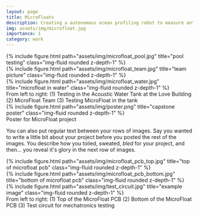 ```yaml
---
layout: page
title: MicroFloats
description: Creating a autonomous ocean profiling robot to measure anthrpogenic carbon levels
img: assets/img/microfloat.jpg
importance: 1
category: work
---
```



<div class="row">
    <div class="col-sm mt-3 mt-md-0">
        {% include figure.html path="assets/img/microfloat_pool.jpg" title="pool testing" class="img-fluid rounded z-depth-1" %}
    </div>
    <div class="col-sm mt-3 mt-md-0">
        {% include figure.html path="assets/img/microfloat_team.jpg" title="team picture" class="img-fluid rounded z-depth-1" %}
    </div>
    <div class="col-sm mt-3 mt-md-0">
        {% include figure.html path="assets/img/microfloat_water.jpg" title="microfloat in water" class="img-fluid rounded z-depth-1" %}
    </div>
</div>
<div class="caption">
    From left to right: (1) Testing in the Acoustic Water Tank at the Love Building (2) MicroFloat Team (3) Testing MicroFloat in the tank
</div>

<div class="row">
    <div class="col-sm mt-3 mt-md-0">
        {% include figure.html path="assets/img/poster.png" title="capstone poster" class="img-fluid rounded z-depth-1" %}
    </div>
</div>
<div class="caption">
    Poster for MicroFloat project
</div>

You can also put regular text between your rows of images.
Say you wanted to write a little bit about your project before you posted the rest of the images.
You describe how you toiled, sweated, *bled* for your project, and then... you reveal it's glory in the next row of images.


<div class="row">
    <div class="col-sm-3 mt-3 mt-md-0">
        {% include figure.html path="assets/img/microfloat_pcb_top.jpg" title="top of microfloat pcb" class="img-fluid rounded z-depth-1" %}
    </div>
    <div class="col-sm-3 mt-3 mt-md-0">
        {% include figure.html path="assets/img/microfloat_pcb_bottom.jpg" title="bottom of microfloat pcb" class="img-fluid rounded z-depth-1" %}
    </div>
    <div class="col-sm mt-3 mt-md-0">
        {% include figure.html path="assets/img/test_circuit.jpg" title="example image" class="img-fluid rounded z-depth-1" %}
    </div>
</div>
<div class="caption">
    From left to right: (1) Top of the MicroFloat PCB (2) Bottom of the MicroFloat PCB (3) Test circuit for mechatronics testing
</div>


